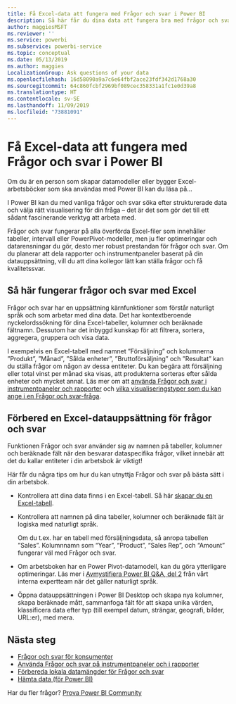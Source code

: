 ```yaml
---
title: Få Excel-data att fungera med Frågor och svar i Power BI
description: Så här får du dina data att fungera bra med frågor och svar i Power BI
author: maggiesMSFT
ms.reviewer: ''
ms.service: powerbi
ms.subservice: powerbi-service
ms.topic: conceptual
ms.date: 05/13/2019
ms.author: maggies
LocalizationGroup: Ask questions of your data
ms.openlocfilehash: 16d58090a9a7c6e64fbf2ace23fdf342d1768a30
ms.sourcegitcommit: 64c860fcbf2969bf089cec358331a1fc1e0d39a8
ms.translationtype: HT
ms.contentlocale: sv-SE
ms.lasthandoff: 11/09/2019
ms.locfileid: "73881091"
---
```

# <a name="make-excel-data-work-well-with-qa-in-power-bi"></a>Få Excel-data att fungera med Frågor och svar i Power BI
Om du är en person som skapar datamodeller eller bygger Excel-arbetsböcker som ska användas med Power BI kan du läsa på...

I Power BI kan du med vanliga frågor och svar söka efter strukturerade data och välja rätt visualisering för din fråga – det är det som gör det till ett sådant fascinerande verktyg att arbeta med.   

Frågor och svar fungerar på alla överförda Excel-filer som innehåller tabeller, intervall eller PowerPivot-modeller, men ju fler optimeringar och datarensningar du gör, desto mer robust prestandan för frågor och svar.  Om du planerar att dela rapporter och instrumentpaneler baserat på din datauppsättning, vill du att dina kollegor lätt kan ställa frågor och få kvalitetssvar.

## <a name="how-qa-works-with-excel"></a>Så här fungerar frågor och svar med Excel
Frågor och svar har en uppsättning kärnfunktioner som förstår naturligt språk och som arbetar med dina data. Det har kontextberoende nyckelordssökning för dina Excel-tabeller, kolumner och beräknade fältnamn. Dessutom har det inbyggd kunskap för att filtrera, sortera, aggregera, gruppera och visa data. 

I exempelvis en Excel-tabell med namnet ”Försäljning” och kolumnerna ”Produkt”, ”Månad”, ”Sålda enheter”, ”Bruttoförsäljning” och ”Resultat” kan du ställa frågor om någon av dessa entiteter.  Du kan begära att försäljning eller total vinst per månad ska visas, att produkterna sorteras efter sålda enheter och mycket annat. Läs mer om att [använda Frågor och svar i instrumentpaneler och rapporter](power-bi-tutorial-q-and-a.md) och [vilka visualiseringstyper som du kan ange i en Frågor och svar-fråga](visuals/power-bi-visualization-types-for-reports-and-q-and-a.md).

## <a name="prepare-an-excel-dataset-for-qa"></a>Förbered en Excel-datauppsättning för frågor och svar
Funktionen Frågor och svar använder sig av namnen på tabeller, kolumner och beräknade fält när den besvarar dataspecifika frågor, vilket innebär att det du kallar entiteter i din arbetsbok är viktigt!

Här får du några tips om hur du kan utnyttja Frågor och svar på bästa sätt i din arbetsbok.

* Kontrollera att dina data finns i en Excel-tabell. Så här [skapar du en Excel-tabell](https://support.office.com/article/Create-an-Excel-table-in-a-worksheet-e81aa349-b006-4f8a-9806-5af9df0ac664).
* Kontrollera att namnen på dina tabeller, kolumner och beräknade fält är logiska med naturligt språk.
  
  Om du t.ex. har en tabell med försäljningsdata, så anropa tabellen ”Sales”. Kolumnnamn som “Year”, “Product”, “Sales Rep”, och “Amount” fungerar väl med Frågor och svar.

* Om arbetsboken har en Power Pivot-datamodell, kan du göra ytterligare optimeringar. Läs mer i [Avmystifiera Power BI Q&A, del 2](https://blogs.msdn.com/b/powerbi/archive/2014/02/27/demystifying-power-bi-q-amp-a-part-2.aspx) från vårt interna expertteam när det gäller naturligt språk.

* Öppna datauppsättningen i Power BI Desktop och skapa nya kolumner, skapa beräknade mått, sammanfoga fält för att skapa unika värden, klassificera data efter typ (till exempel datum, strängar, geografi, bilder, URL:er), med mera.

## <a name="next-steps"></a>Nästa steg

- [Frågor och svar för konsumenter](consumer/end-user-q-and-a.md)  
- [Använda Frågor och svar på instrumentpaneler och i rapporter](power-bi-tutorial-q-and-a.md)
- [Förbereda lokala datamängder för Frågor och svar](service-q-and-a-direct-query.md)   
- [Hämta data (för Power BI)](service-get-data.md)  

Har du fler frågor? [Prova Power BI Community](https://community.powerbi.com/)

